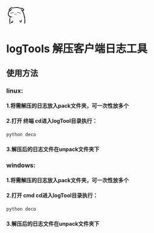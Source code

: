 ![coder farmer](https://raw.githubusercontent.com/llsw/sgoly/dev/doc/sk/img/xixi.gif "0. 0")
# logTools 解压客户端日志工具
## 使用方法
### linux:
#### 1.将需解压的日志放入pack文件夹，可一次性放多个
#### 2.打开 终端 cd进入logTool目录执行：
```Bash  
python deco
```
#### 3.解压后的日志文件在unpack文件夹下

### windows:
#### 1.将需解压的日志放入pack文件夹，可一次性放多个
#### 2.打开 cmd cd进入logTool目录执行：
```Bash  
python deco
```
#### 3.解压后的日志文件在unpack文件夹下

